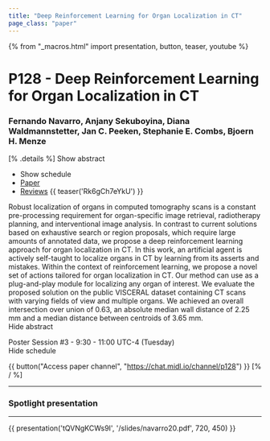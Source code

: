 ```yaml
---
title: "Deep Reinforcement Learning for Organ Localization in CT"
page_class: "paper"
---
```


{% from "_macros.html" import presentation, button, teaser, youtube %}

# P128 - Deep Reinforcement Learning for Organ Localization in CT

### Fernando Navarro, Anjany Sekuboyina, Diana Waldmannstetter, Jan C. Peeken, Stephanie E. Combs, Bjoern H. Menze

[% .details %]
<a class="toggle_visibility" data-selector=".abstract" data-level="3">Show abstract</a>
- <a class="toggle_visibility" data-selector=".schedule" data-level="3">Show schedule</a>
- <a href="https://openreview.net/pdf?id=0vDeD2UD0S">Paper</a>
- <a href="https://openreview.net/forum?id=0vDeD2UD0S">Reviews</a>
{{ teaser('Rk6gCh7eYkU') }}

<p>
    <span class="abstract">
        Robust localization of organs in computed tomography scans is a constant pre-processing requirement for organ-specific image retrieval, radiotherapy planning, and interventional image analysis. In contrast to current solutions based on exhaustive search or region proposals, which require large amounts of annotated data, we propose a deep reinforcement learning approach for organ localization in CT. In this work, an artificial agent is actively self-taught to localize organs in CT by learning from its asserts and mistakes. Within the context of reinforcement learning, we propose a novel set of actions tailored for organ localization in CT. Our method can use as a plug-and-play module for localizing any organ of interest. We evaluate the proposed solution on the public VISCERAL dataset containing CT scans with varying fields of view and multiple organs. We achieved an overall intersection over union of 0.63, an absolute median wall distance of 2.25 mm and a median distance between centroids of 3.65 mm.
        <br>
        <span class="actions"><a class="toggle_visibility" data-level="2">Hide abstract</a></span>
    </span>
</p>

<p>
    <span class="schedule">
        Poster Session #3  - 9:30 - 11:00 UTC-4 (Tuesday)
        <br>
        <span class="actions"><a class="toggle_visibility" data-level="2">Hide schedule</a></span>
    </span>
</p>

{{ button("Access paper channel", "https://chat.midl.io/channel/p128") }}
[% / %]

---

### Spotlight presentation

---

{{ presentation('tQVNgKCWs9I', '/slides/navarro20.pdf', 720, 450) }}